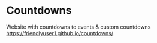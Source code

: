 # Countdowns

Website with countdowns to events & custom countdowns
https://friendlyuser1.github.io/countdowns/

